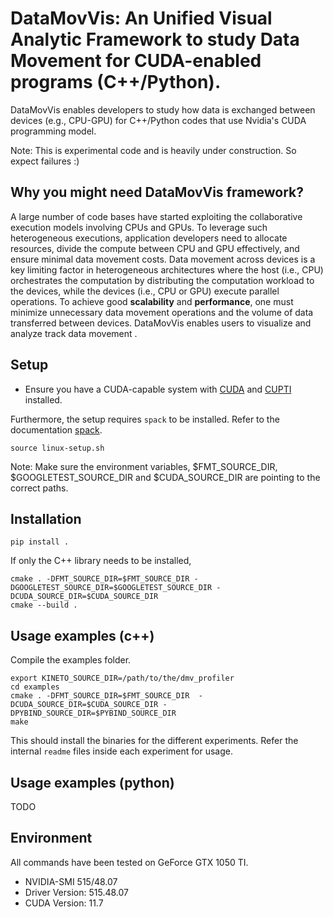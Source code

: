 # DataMovVis: An Unified Visual Analytic Framework to study Data Movement for CUDA-enabled programs (C++/Python).

DataMovVis enables developers to study how data is exchanged between devices (e.g., CPU-GPU) for C++/Python codes that use Nvidia's CUDA programming model. 

Note: This is experimental code and is heavily under construction. So expect failures :)

## Why you might need DataMovVis framework?
A large number of code bases have started exploiting the collaborative execution models involving CPUs and GPUs. To leverage such heterogeneous executions, application developers need to allocate resources, divide the compute between CPU and GPU effectively, and ensure minimal data movement costs. Data movement across devices is a key limiting factor in heterogeneous architectures where the host (i.e., CPU) orchestrates the computation by distributing the computation workload to the devices, while the devices (i.e., CPU or GPU) execute parallel operations.  To achieve good **scalability** and **performance**, one must minimize unnecessary data movement operations and the volume of data transferred between devices.  DataMovVis enables users to visualize and analyze track data movement . 

## Setup

- Ensure you have a CUDA-capable system with [CUDA](https://docs.nvidia.com/cuda/cuda-installation-guide-linux/index.html) and [CUPTI](https://developer.nvidia.com/cuda-downloads?target_os=Linux&target_arch=x86_64&Distribution=Ubuntu&target_version=20.04&target_type=deb_network) installed. 

Furthermore, the setup requires `spack` to be installed. Refer to the
documentation [spack](https://github.com/spack/spack).
```
source linux-setup.sh
```

Note: Make sure the environment variables, $FMT_SOURCE_DIR, $GOOGLETEST_SOURCE_DIR and $CUDA_SOURCE_DIR are pointing to the correct paths.

 ## Installation

```
pip install .
```

If only the C++ library needs to be installed,

```
cmake . -DFMT_SOURCE_DIR=$FMT_SOURCE_DIR -DGOOGLETEST_SOURCE_DIR=$GOOGLETEST_SOURCE_DIR -DCUDA_SOURCE_DIR=$CUDA_SOURCE_DIR
cmake --build .
```

## Usage examples (c++)

Compile the examples folder.
```
export KINETO_SOURCE_DIR=/path/to/the/dmv_profiler
cd examples
cmake . -DFMT_SOURCE_DIR=$FMT_SOURCE_DIR  -DCUDA_SOURCE_DIR=$CUDA_SOURCE_DIR -DPYBIND_SOURCE_DIR=$PYBIND_SOURCE_DIR 
make
```

This should install the binaries for the different experiments. Refer the
internal `readme` files inside each experiment for usage.


## Usage examples (python)

TODO

## Environment 

All commands have been tested on GeForce GTX 1050 TI.

* NVIDIA-SMI 515/48.07    
* Driver Version: 515.48.07    
* CUDA Version: 11.7